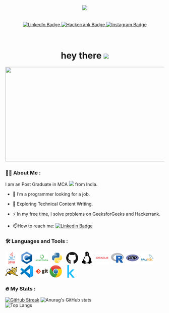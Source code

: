 
<!--
**DineshSripathi718/DineshSripathi718** is a ✨ _special_ ✨ repository because its `README.md` (this file) appears on your GitHub profile.

Here are some ideas to get you started:

- 🔭 I’m currently working on ...
- 🌱 I’m currently learning ...
- 👯 I’m looking to collaborate on ...
- 🤔 I’m looking for help with ...
- 💬 Ask me about ...
- 📫 How to reach me: ...
- 😄 Pronouns: ...
- ⚡ Fun fact: ...
-->
<!-- gif -->

<div id="header" align="center">
  <img src="https://media1.giphy.com/media/jRf5fsn8G6YaogAWxn/giphy.gif?cid=6c09b9521y7l4bs5wl3s3atq8bze0beio7r702srybp9fadf&rid=giphy.gif&ct=s" width="100"/>
</div>
<br>
<br>
<!-- Social profiles -->
<div align = "center">
<div id="badges">
  <a href="https://www.linkedin.com/in/dinesh-sripathi-3065671b0/">
    <img src="https://img.shields.io/badge/LinkedIn-blue?style=for-the-badge&logo=linkedin&logoColor=white" alt="LinkedIn Badge"/>
  </a>
  <a href="https://www.hackerrank.com/dineshsri718?hr_r=1">
    <img src="https://camo.githubusercontent.com/49e713e1463692beaff7b552eb60511454485659f6131286eeab9db84e91840a/68747470733a2f2f69302e77702e636f6d2f6772616473696e67616d65732e636f6d2f77702d636f6e74656e742f75706c6f6164732f323031362f30352f3835363737315f3636383232343035333139373834315f313934333639393030395f6f2e706e67"  width = "110" alt="Hackerrank Badge"/>
  </a>
  <a href="https://www.instagram.com/dinesh.sripathi/">
    <img src="https://viajerocool.com/wp-content/uploads/2021/06/banner-instagram.png" width = "73"  alt="Instagram Badge"/>
  </a>
</div>

<!-- profile views -->
<br>
<img src="https://komarev.com/ghpvc/?username=DineshSripathi718&style=flat-square&color=blue" alt=""/>

<!-- Hey there Gif -->
<h1>
  hey there
  <img src="https://media.giphy.com/media/hvRJCLFzcasrR4ia7z/giphy.gif" width="30px"/>
</h1>

<div align="center">
  <img src="https://media.giphy.com/media/dWesBcTLavkZuG35MI/giphy.gif" width="600" height="300"/>
</div>
</div>

<!-- about me -->

### :man_technologist: About Me :
I am an Post Graduate in MCA <img src="https://media.giphy.com/media/WUlplcMpOCEmTGBtBW/giphy.gif" width="30"> from India.
- :telescope: I’m a programmer looking for a job.

- :seedling: Exploring Technical Content Writing.

- :zap: In my free time, I solve problems on GeeksforGeeks and Hackerrank.

- :mailbox:How to reach me: [![Linkedin Badge](https://img.shields.io/badge/-DineshSripathi-blue?style=flat&logo=Linkedin&logoColor=white)](https://www.linkedin.com/in/dinesh-sripathi-3065671b0/)

<!-- technologies and tools -->

### :hammer_and_wrench: Languages and Tools :
<div>
  <img src="https://github.com/devicons/devicon/blob/master/icons/java/java-original-wordmark.svg" title="Java" alt="Java" width="40" height="40"/>&nbsp;
  <img src="https://raw.githubusercontent.com/devicons/devicon/1119b9f84c0290e0f0b38982099a2bd027a48bf1/icons/c/c-original.svg" title="C" alt="C" width="40" height="40"/>&nbsp;
  <img src="https://raw.githubusercontent.com/devicons/devicon/1119b9f84c0290e0f0b38982099a2bd027a48bf1/icons/anaconda/anaconda-original-wordmark.svg" title="Annoconda" alt="annocanda" width="40" height="40"/>&nbsp;
  <img src="https://raw.githubusercontent.com/devicons/devicon/1119b9f84c0290e0f0b38982099a2bd027a48bf1/icons/python/python-original.svg" title="python" alt="python" width="40" height="40"/>&nbsp;
  <img src="https://raw.githubusercontent.com/devicons/devicon/1119b9f84c0290e0f0b38982099a2bd027a48bf1/icons/github/github-original.svg" title = "GitHUb" alt="GitHUb" width="40" height="40"/>&nbsp;
  <img src="https://raw.githubusercontent.com/devicons/devicon/1119b9f84c0290e0f0b38982099a2bd027a48bf1/icons/linux/linux-plain.svg"  title="linux" alt="linux" width="40" height="40"/>&nbsp;
  <img src="https://raw.githubusercontent.com/devicons/devicon/1119b9f84c0290e0f0b38982099a2bd027a48bf1/icons/oracle/oracle-original.svg" title="oracle" alt="oracle" width="40" height="40"/>&nbsp; 
  <img src="https://raw.githubusercontent.com/devicons/devicon/1119b9f84c0290e0f0b38982099a2bd027a48bf1/icons/r/r-original.svg" title="R"  alt="R" width="40" height="40"/>&nbsp;
  <img src="https://raw.githubusercontent.com/devicons/devicon/1119b9f84c0290e0f0b38982099a2bd027a48bf1/icons/php/php-original.svg" title="PHP" alt="PHP" width="40" height="40"/>&nbsp;
  <img src="https://github.com/devicons/devicon/blob/master/icons/mysql/mysql-original-wordmark.svg" title="MySQL"  alt="MySQL" width="40" height="40"/>&nbsp;
  <img src="https://raw.githubusercontent.com/devicons/devicon/1119b9f84c0290e0f0b38982099a2bd027a48bf1/icons/tomcat/tomcat-original.svg" title="Tomcat" alt="Tomcat" width="40" height="40"/>&nbsp;
  <img src="https://raw.githubusercontent.com/devicons/devicon/1119b9f84c0290e0f0b38982099a2bd027a48bf1/icons/vscode/vscode-original.svg" title="VScode" alt="VScode" width="40" height="40"/>&nbsp;
  <img src="https://github.com/devicons/devicon/blob/master/icons/git/git-original-wordmark.svg" title="Git" **alt="Git" width="40" height="40"/>
  <img src="https://raw.githubusercontent.com/devicons/devicon/1119b9f84c0290e0f0b38982099a2bd027a48bf1/icons/chrome/chrome-original.svg" title = "Chrome" alt="chrome" width="40" height="40"/>&nbsp;
  <img src="https://raw.githubusercontent.com/devicons/devicon/1119b9f84c0290e0f0b38982099a2bd027a48bf1/icons/kaggle/kaggle-original.svg" title="Kaggle" alt="Kaggle" width="40" height="40"/>&nbsp;
</div>

<!-- Git stats -->

### :fire: My Stats :
[![GitHub Streak](https://github-readme-streak-stats.herokuapp.com?user=DineshSripathi718&theme=dracula)](https://git.io/streak-stats)
![Anurag's GitHub stats](https://github-readme-stats.vercel.app/api?username=DineshSripathi718&show_icons=true&theme=dracula)
<br>
![Top Langs](https://github-readme-stats.vercel.app/api/top-langs/?username=DineshSripathi718&theme=dracula)
